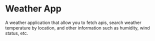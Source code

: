 # Weather App

A weather application that allow you to fetch apis, search weather temperature by location, and other information such as humidity, wind status, etc.
